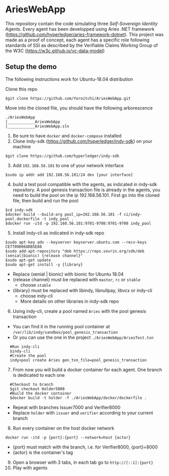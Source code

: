 # AriesWebApp
This repository contain the code simulating three *Self-Sovereign Identity* Agents. Every agent has been developped using Aries .NET framework (https://github.com/hyperledger/aries-framework-dotnet).
This project was made as a proof of concept, each agent has a specific role following standards of SSI as described by the Verifiable Claims Working Group of the W3C (https://w3c.github.io/vc-data-model) 

## Setup the demo
The following instructions work for Ubuntu-18.04 distribution

Clone this repo
```
$git clone https://github.com/Yoroitchi/AriesWebApp.git
```
Move into the cloned file, you should have the following arborescence
```
./AriesWebApp
|____________AriesWebApp
|____________AriesWebApp.sln
```
1. Be sure to have `docker` and `docker-compose` installed
2. Clone indy-sdk (https://github.com/hyperledger/indy-sdk) on your machine 
```
$git clone https://github.com/hyperledger/indy-sdk
```
3. Add `192.168.56.101` to one of your network interface
```
$sudo ip addr add 192.168.56.101/24 dev [your interface]
```
4. build a test pool compatible with the agents, as indicated in indy-sdk repository. A pool genesis transaction file is already in the agents, you need to build the pool on the ip 192.168.56.101.
First go into the cloned file, then build and run the pool
```
$cd indy-sdk
$docker build --build-arg pool_ip=192.168.56.101 -f ci/indy-pool.dockerfile -t indy_pool .
$docker run -itd -p 192.168.56.101:9701-9708:9701-9708 indy_pool
```
5. Install indy-cli as indicated in indy-sdk repo
```
$sudo apt-key adv --keyserver keyserver.ubuntu.com --recv-keys CE7709D068DB5E88
$sudo add-apt-repository "deb https://repo.sovrin.org/sdk/deb (xenial|bionic) {release channel}"
$sudo apt-get update
$sudo apt-get install -y {library}
```
* Replace (xenial | bionic) with bionic for Ubuntu 18.04
* {release channel} must be replaced with `master`, `rc` or `stable`
  * choose `stable`
* {library} must be replaced with libindy, libnullpay, libvcx or indy-cli
  * choose indy-cli
  * More details on other libraries in indy-sdk repo
6. Using indy-cli, create a pool named `Aries` with the pool genesis transaction
  * You can find it in the running pool container at `/var/lib/indy/sandbox/pool_genesis_transaction`
  * Or you can use the one in the project `./AriesWebApp/AriesTest.txn`
  ```
    #Run indy-cli
    $indy-cli
    #Create the pool
    indy>pool create Aries gen_txn_file=pool_genesis_transaction
  ```
 7. From now you will build a docker container for each agent. One branch is dedicated to each one
  ```
    #Checkout to branch 
    $git checkout Holder5000
    #Build the docker container
    $docker build -t holder -f ./AriesWebApp/docker/dockerfile .
  ```
   * Repeat with branches Issuer7000 and Verifier8000
   * Replace `holder` with `issuer` and `verifier` according to your current branch
  8. Run every container on the host docker network
  ```
  docker run -itd -p {port}:{port} --network=host {actor}
  ```
   * {port} must match with the branch, i.e. for Verifier8000, {port}=8000
   * {actor} is the container's tag
  9. Open a browser with 3 tabs, in each tab go to `http://[::1]:{port}`
  10. Play with agents

